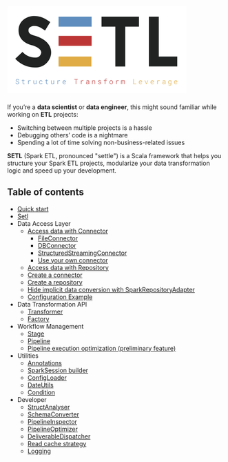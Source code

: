 ![logo](img/logo_setl.png)
-----------
If you’re a **data scientist** or **data engineer**, this might sound familiar while working on **ETL** projects: 

- Switching between multiple projects is a hassle 
- Debugging others’ code is a nightmare
- Spending a lot of time solving non-business-related issues 

**SETL** (Spark ETL, pronounced "settle") is a Scala framework that helps you structure your Spark ETL projects, modularize your data transformation logic and speed up your development.

## Table of contents

- [Quick start](Quick-Start)
- [Setl](Setl)
- Data Access Layer
  - [Access data with Connector](data_access_layer/Connector)
    - [FileConnector](data_access_layer/Connector#fileconnector)
    - [DBConnector](data_access_layer/Connector#dbconnector)
    - [StructuredStreamingConnector](data_access_layer/Structured-Streaming-Connector)
    - [Use your own connector](data_access_layer/CustomConnector)
  - [Access data with Repository](data_access_layer/Repository)
  - [Create a connector](data_access_layer/ConnectorBuilder)
  - [Create a repository](data_access_layer/SparkRepositoryBuilder)
  - [Hide implicit data conversion with SparkRepositoryAdapter](data_access_layer/SparkRepositoryAdapter)
  - [Configuration Example](data_access_layer/configuration_example)
- Data Transformation API
  - [Transformer](Transformer)
  - [Factory](Factory)
- Workflow Management
  - [Stage](Stage)
  - [Pipeline](Pipeline)
  - [Pipeline execution optimization (preliminary feature)](PipelineOptimizer)
- Utilities
  - [Annotations](Annotations)
  - [SparkSession builder](SparkSessionBuilder)
  - [ConfigLoader](ConfigLoader)
  - [DateUtils](DateUtils)
  - [Condition](Condition)
- Developer
  - [StructAnalyser](StructAnalyser)
  - [SchemaConverter](SchemaConverter)
  - [PipelineInspector](PipelineInspector)
  - [PipelineOptimizer](PipelineOptimizer)
  - [DeliverableDispatcher](DeliverableDispatcher)
  - [Read cache strategy](SparkRepository-caching)
  - [Logging](Logging)





